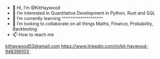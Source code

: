 - 👋 Hi, I’m @KitHaywood
- 👀 I’m interested in Quantitative Development in Python, Rust and SQL
- 🌱 I’m currently learning                         ^^^^^^^^^^^^^^^^^^^^
- 💞️ I’m looking to collaborate on all things Maths, Finance, Probability, Backtesting
- 📫 How to reach me 

kithaywood53@gmail.com
https://www.linkedin.com/in/kit-haywood-948399101/

<!---
KitHaywood/KitHaywood is a ✨ special ✨ repository because its `README.md` (this file) appears on your GitHub profile.
You can click the Preview link to take a look at your changes.
--->
